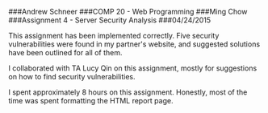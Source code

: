 ###Andrew Schneer
###COMP 20 - Web Programming
###Ming Chow
###Assignment 4 - Server Security Analysis
###04/24/2015

This assignment has been implemented
correctly.  Five security vulnerabilities
were found in my partner's website,
and suggested solutions have been outlined
for all of them.

I collaborated with TA Lucy Qin on this
assignment, mostly for suggestions on
how to find security vulnerabilities.

I spent approximately 8 hours on this
assignment.  Honestly, most of the time
was spent formatting the HTML report page.